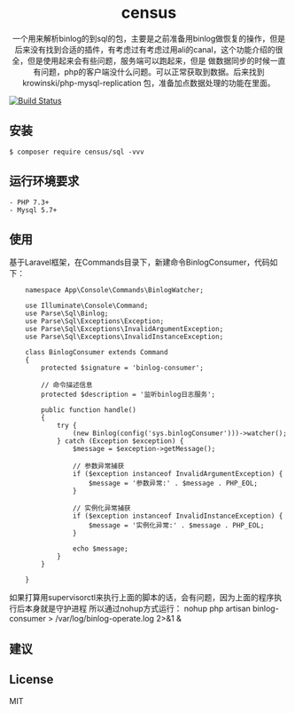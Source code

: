 <h1 align="center">census</h1>
<p align="center">一个用来解析binlog的到sql的包，主要是之前准备用binlog做恢复的操作，但是后来没有找到合适的插件，有考虑过有考虑过用ali的canal，这个功能介绍的很全，但是使用起来会有些问题，服务端可以跑起来，但是
                  做数据同步的时候一直有问题，php的客户端没什么问题。可以正常获取到数据。后来找到 krowinski/php-mysql-replication 包，准备加点数据处理的功能在里面。</p>

[![Build Status](https://travis-ci.com/gspgsp/mysql-binlog-census.svg?branch=master)](https://travis-ci.com/github/gspgsp/mysql-binlog-census)

## 安装
```shell
$ composer require census/sql -vvv
```
## 运行环境要求
```
- PHP 7.3+
- Mysql 5.7+

```
## 使用
基于Laravel框架，在Commands目录下，新建命令BinlogConsumer，代码如下：
```
    namespace App\Console\Commands\BinlogWatcher;
    
    use Illuminate\Console\Command;
    use Parse\Sql\Binlog;
    use Parse\Sql\Exceptions\Exception;
    use Parse\Sql\Exceptions\InvalidArgumentException;
    use Parse\Sql\Exceptions\InvalidInstanceException;
    
    class BinlogConsumer extends Command
    {
        protected $signature = 'binlog-consumer';
    
        // 命令描述信息
        protected $description = '监听binlog日志服务';
    
        public function handle()
        {
            try {
                (new Binlog(config('sys.binlogConsumer')))->watcher();
            } catch (Exception $exception) {
                $message = $exception->getMessage();
    
                // 参数异常捕获
                if ($exception instanceof InvalidArgumentException) {
                    $message = '参数异常:' . $message . PHP_EOL;
                }
    
                // 实例化异常捕获
                if ($exception instanceof InvalidInstanceException) {
                    $message = '实例化异常:' . $message . PHP_EOL;
                }
    
                echo $message;
            }
        }
    
    }
```
如果打算用supervisorctl来执行上面的脚本的话，会有问题，因为上面的程序执行后本身就是守护进程
所以通过nohup方式运行： nohup php artisan binlog-consumer > /var/log/binlog-operate.log 2>&1 &

## 建议

## License

MIT